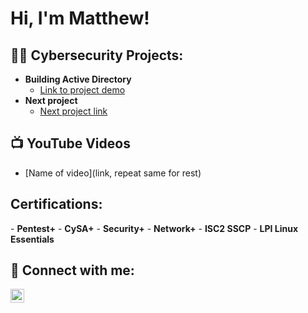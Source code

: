 <h1>Hi, I'm Matthew! </h1>

<h2>👨‍💻 Cybersecurity Projects:</h2>

- <b>Building Active Directory</b>
  - [Link to project demo](actuallink)
- <b>Next project</b>
  - [Next project link](Link) </b>

<h2>📺 YouTube Videos</h2>

- [Name of video](link, repeat same for rest)

<h2>Certifications:</h2>
  - <b>Pentest+</b>
  - <b>CySA+</b>
  - <b>Security+</b>
  - <b>Network+</b>
  - <b>ISC2 SSCP</b>
  - <b>LPI Linux Essentials</b>
<h2> 🤳 Connect with me:</h2>


[<img align="left" alt="MatthewSzewczyk | LinkedIn" width="22px" src="https://cdn.jsdelivr.net/npm/simple-icons@v3/icons/linkedin.svg" />][linkedin]



[linkedin]: https://www.linkedin.com/in/matthew-szewczyk-02b5b229b?lipi=urn%3Ali%3Apage%3Ad_flagship3_profile_view_base_contact_details%3BuZOibWSXR1e0pFW0ymMmzg%3D%3D
